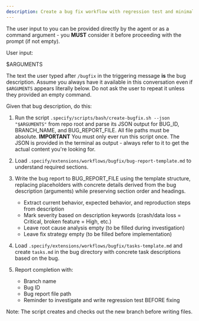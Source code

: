 ```yaml
---
description: Create a bug fix workflow with regression test and minimal documentation.
---
```


The user input to you can be provided directly by the agent or as a command argument - you **MUST** consider it before proceeding with the prompt (if not empty).

User input:

$ARGUMENTS

The text the user typed after `/bugfix` in the triggering message **is** the bug description. Assume you always have it available in this conversation even if `$ARGUMENTS` appears literally below. Do not ask the user to repeat it unless they provided an empty command.

Given that bug description, do this:

1. Run the script `.specify/scripts/bash/create-bugfix.sh --json "$ARGUMENTS"` from repo root and parse its JSON output for BUG_ID, BRANCH_NAME, and BUG_REPORT_FILE. All file paths must be absolute.
  **IMPORTANT** You must only ever run this script once. The JSON is provided in the terminal as output - always refer to it to get the actual content you're looking for.

2. Load `.specify/extensions/workflows/bugfix/bug-report-template.md` to understand required sections.

3. Write the bug report to BUG_REPORT_FILE using the template structure, replacing placeholders with concrete details derived from the bug description (arguments) while preserving section order and headings.
   - Extract current behavior, expected behavior, and reproduction steps from description
   - Mark severity based on description keywords (crash/data loss = Critical, broken feature = High, etc.)
   - Leave root cause analysis empty (to be filled during investigation)
   - Leave fix strategy empty (to be filled before implementation)

4. Load `.specify/extensions/workflows/bugfix/tasks-template.md` and create `tasks.md` in the bug directory with concrete task descriptions based on the bug.

5. Report completion with:
   - Branch name
   - Bug ID
   - Bug report file path
   - Reminder to investigate and write regression test BEFORE fixing

Note: The script creates and checks out the new branch before writing files.
